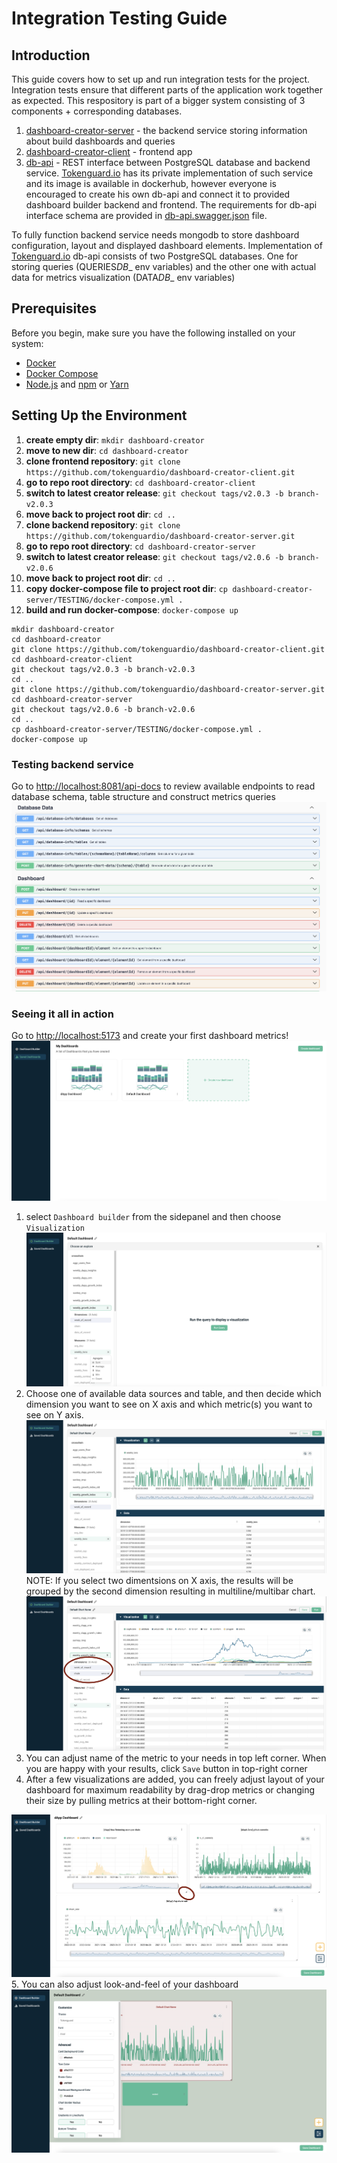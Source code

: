 # Integration Testing Guide

## Introduction

This guide covers how to set up and run integration tests for the project. Integration tests ensure that different parts of the application work together as expected. This respository is part of a bigger system consisting of 3 components + corresponding databases.

1. [dashboard-creator-server](https://github.com/tokenguardio/dashboard-creator-server/tree/v2.0.6) - the backend service storing information about build dashboards and queries
2. [dashboard-creator-client](https://github.com/tokenguardio/dashboard-creator-client/tree/v2.0.3) - frontend app
3. [db-api](https://hub.docker.com/r/patternsjrojek/db-api) - REST interface between PostgreSQL database and backend service. [Tokenguard.io](https://tokenguard.io) has its private implementation of such service and its image is available in dockerhub, however everyone is encouraged to create his own db-api and connect it to provided dashboard builder backend and frontend. The requirements for db-api interface schema are provided in [db-api.swagger.json](db-api.swagger.json) file.

To fully function backend service needs mongodb to store dashboard configuration, layout and displayed dashboard elements. Implementation of [Tokenguard.io](https://tokenguard.io) db-api consists of two PostgreSQL databases. One for storing queries (QUERIES*DB*_ env variables) and the other one with actual data for metrics visualization (DATA*DB*_ env variables)

## Prerequisites

Before you begin, make sure you have the following installed on your system:

- [Docker](https://www.docker.com/get-started)
- [Docker Compose](https://docs.docker.com/compose/install/)
- [Node.js](https://nodejs.org/) and [npm](https://www.npmjs.com/get-npm) or [Yarn](https://yarnpkg.com/)

## Setting Up the Environment

1. **create empty dir**: `mkdir dashboard-creator`
2. **move to new dir**: `cd dashboard-creator`
3. **clone frontend repository**: `git clone https://github.com/tokenguardio/dashboard-creator-client.git`
4. **go to repo root directory**: `cd dashboard-creator-client`
5. **switch to latest creator release**: `git checkout tags/v2.0.3 -b branch-v2.0.3`
6. **move back to project root dir**: `cd ..`
7. **clone backend repository**: `git clone https://github.com/tokenguardio/dashboard-creator-server.git`
8. **go to repo root directory**: `cd dashboard-creator-server`
9. **switch to latest creator release**: `git checkout tags/v2.0.6 -b branch-v2.0.6`
10. **move back to project root dir**: `cd ..`
11. **copy docker-compose file to project root dir**: `cp dashboard-creator-server/TESTING/docker-compose.yml .`
12. **build and run docker-compose**: `docker-compose up`

```
mkdir dashboard-creator
cd dashboard-creator
git clone https://github.com/tokenguardio/dashboard-creator-client.git
cd dashboard-creator-client
git checkout tags/v2.0.3 -b branch-v2.0.3
cd ..
git clone https://github.com/tokenguardio/dashboard-creator-server.git
cd dashboard-creator-server
git checkout tags/v2.0.6 -b branch-v2.0.6
cd ..
cp dashboard-creator-server/TESTING/docker-compose.yml .
docker-compose up
```

### Testing backend service

Go to [http://localhost:8081/api-docs](http://localhost:8081/api-docs) to review available endpoints to read database schema, table structure and construct metrics queries  
![swagger docs](./assets/swagger.png)

### Seeing it all in action

Go to [http://localhost:5173](http://localhost:5173) and create your first dashboard metrics!  
![default view](./assets/ui-default.png)

1. select `Dashboard builder` from the sidepanel and then choose `Visualization`  
   ![metric builder view](./assets/ui-metrics-builder.png)
2. Choose one of available data sources and table, and then decide which dimension you want to see on X axis and which metric(s) you want to see on Y axis.  
   ![metric builder view](./assets/ui-metrics-builder-2.png)  
   NOTE: If you select two dimentsions on X axis, the results will be grouped by the second dimension resulting in multiline/multibar chart.  
   ![multiline metric](./assets/ui-multiline.png)
3. You can adjust name of the metric to your needs in top left corner. When you are happy with your results, click `Save` button in top-right corner
4. After a few visualizations are added, you can freely adjust layout of your dashboard for maximum readability by drag-drop metrics or changing their size by pulling metrics at their bottom-right corner.

![dashboard layout adjustment](./assets/ui-dashboard-layout.png)  
5. You can also adjust look-and-feel of your dashboard  
![dashboard skin adjustment](./assets/ui-skin-selector.png)
